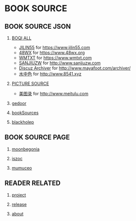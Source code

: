 BOOK SOURCE
===========

BOOK SOURCE JSON
----------------

1. [BOQI ALL](booksource/booksource.json)

    * [JILIN55](booksource/jililn55.com.json)
        for <https://www.jilin55.com>
    * [48WX](booksource/48wx.org.json)
        for <https://www.48wx.org>
    * [WMTXT](booksource/wmtxt.com.json)
        for <https://www.wmtxt.com>
    * [SANJIUZW](booksource/sanjiuzw.com.json)
        for <http://www.sanjiuzw.com>
    * [Discuz Archiver](booksource/discuz_archiver.json)
        for <http://www.mayafoot.com/archiver/>
	* [水中色](booksource/8541.xyz.json)
		for <http://www.8541.xyz>

2. [PICTURE SOURCE](booksource/picsource.json)

	* [美图录](booksource/picsource/meitulu.com.json)
		for <http://www.meitulu.com>

3. [gedoor](https://gedoor.github.io/MyBookshelf/bookSource.json)
4. [bookSources](https://booksources.github.io)
5. [blackholep](https://blackholep.github.io/20190815set1)

BOOK SOURCE PAGE
----------------

1. [moonbegonia](https://moonbegonia.github.io/Source/)

2. [iszoc](http://ku.iszoc.com)

3. [mumuceo](http://ku.mumuceo.com)

READER RELATED
--------------

1. [project](https://github.com/gedoor/MyBookshelf)

2. [release](https://www.coolapk.com/apk/com.gedoor.moneybook)

3. [about](https://gedoor.github.io/MyBookshelf/)
